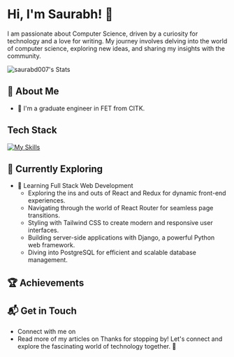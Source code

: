 # Hi, I'm Saurabh! 👋

I am passionate about Computer Science, driven by a curiosity for technology and a love for writing. My journey involves delving into the world of computer science, exploring new ideas, and sharing my insights with the community.

![saurabd007's Stats](https://github-readme-stats.vercel.app/api?saurabd007=saurabd007&theme=vue-dark&show_icons=true&hide_border=true&count_private=true)

## 🚀 About Me

- 🔭 I'm a graduate engineer in FET from CITK.

## Tech Stack
[![My Skills](https://skillicons.dev/icons?i=js,html,css,wasm)](https://skillicons.dev)

## 🌱 Currently Exploring

- 🚀 Learning Full Stack Web Development
  - Exploring the ins and outs of React and Redux for dynamic front-end experiences.
  - Navigating through the world of React Router for seamless page transitions.
  - Styling with Tailwind CSS to create modern and responsive user interfaces.
  - Building server-side applications with Django, a powerful Python web framework.
  - Diving into PostgreSQL for efficient and scalable database management.

 ## 🏆 Achievements




## 📬 Get in Touch

- Connect with me on 
- Read more of my articles on 
Thanks for stopping by! Let's connect and explore the fascinating world of technology together. 🚀



<!--

Here are some ideas to get you started:

- 🔭 I’m currently working on ...
- 🌱 I’m currently learning ...
- 👯 I’m looking to collaborate on ...
- 🤔 I’m looking for help with ...
- 💬 Ask me about ...
- 📫 How to reach me: ...
- 😄 Pronouns: ...
- ⚡ Fun fact: ...
-->

